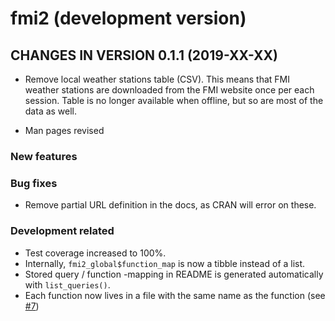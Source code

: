 # fmi2 (development version)

## CHANGES IN VERSION 0.1.1 (2019-XX-XX)

+ Remove local weather stations table (CSV). This means that FMI weather 
stations are downloaded from the FMI website once per each session. Table is no 
longer available when offline, but so are most of the data as well. 

+ Man pages revised


### New features

### Bug fixes

+ Remove partial URL definition in the docs, as CRAN will error on these.

### Development related

+ Test coverage increased to 100%.
+ Internally, `fmi2_global$function_map` is now a tibble instead of a list. 
+ Stored query / function -mapping in README is generated automatically with
  `list_queries()`.
+ Each function now lives in a file with the same name as the function (see
  [#7](https://github.com/rOpenGov/fmi2/issues/7))
